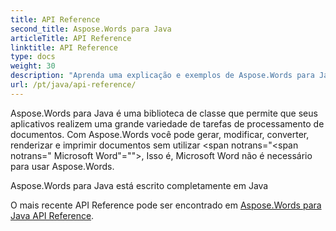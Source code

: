 ```yaml
---
title: API Reference
second_title: Aspose.Words para Java
articleTitle: API Reference
linktitle: API Reference
type: docs
weight: 30
description: "Aprenda uma explicação e exemplos de Aspose.Words para Java classes e métodos para gerar, converter, modificar, renderizar e imprimir documentos sem usar Microsoft Word."
url: /pt/java/api-reference/
---
```


Aspose.Words para Java é uma biblioteca de classe que permite que seus aplicativos realizem uma grande variedade de tarefas de processamento de documentos. Com Aspose.Words você pode gerar, modificar, converter, renderizar e imprimir documentos sem utilizar <span notrans="<span notrans=" Microsoft Word"=""></span>, Isso é, Microsoft Word não é necessário para usar Aspose.Words.

Aspose.Words para Java está escrito completamente em Java

O mais recente API Reference pode ser encontrado em [Aspose.Words para Java API Reference](https://reference.aspose.com/words/java/).
